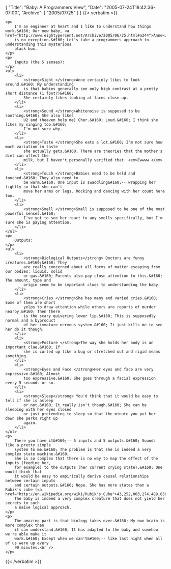 {
  "Title": "Baby: A Programmers View",
  "Date": "2005-07-24T18:42:36-07:00",
  "Archive": [
    "2005/07/25"
  ]
}
{{< verbatim >}}

    <p>
        I'm an engineer at heart and I like to understand how things work.&#160; Our new baby, <a href="http://www.eightypercent.net/Archive/2005/06/25.html#a244">Anne</a>,
        is no exception.&#160; Let's take a programmers approach to understanding this mysterious
        black box. 
    </p>
    <p>
        Inputs (the 5 senses): 
    </p>
    <ul>
        <li>
            <strong>Sight </strong>Anne certainly likes to look around.&#160; My understanding
            is that babies generally see only high contrast at a pretty short distance (1 foot?)&#160;
            She certainly likes looking at faces close up. 
        </li>
        <li>
            <strong>Sound </strong>Whitenoise is supposed to be soothing.&#160; She also likes
            U2 and (heaven help me) Cher.&#160; Loud.&#160; I think she likes my singing too.&#160;
            I'm not sure why. 
        </li>
        <li>
            <strong>Taste </strong>She eats a lot.&#160; I'm not sure how much variation in taste
            she actually gets.&#160; There are theories that the mother's diet can affect the
            milk, but I haven't personally verified that. <em>Ewwww.</em> 
        </li>
        <li>
            <strong>Touch </strong>Babies need to be held and touched.&#160; They also need to
            be warm.&#160; One input is swaddling&#160;-- wrapping her tightly so that she can't
            move her arms or legs. Rocking and dancing with her count here too. 
        </li>
        <li>
            <strong>Smell </strong>Smell is supposed to be one of the most powerful senses.&#160;
            I've yet to see her react to any smells specifically, but I'm sure she is paying attention. 
        </li>
    </ul>
    <p>
        Outputs: 
    </p>
    <ul>
        <li>
            <strong>Biological Outputs</strong> Doctors are funny creatures.&#160;&#160; They
            are really concerned about all forms of matter escaping from our bodies: liquid, solid
            or gas.&#160; Parents also pay close attention to this.&#160; The amount, type and
            origin seem to be important clues to understanding the baby. 
        </li>
        <li>
            <strong>Cries </strong>She has many and varied cries.&#160; Some of them are short
            yelps to draw attention while others are reports of murder nearby.&#160; Then there
            is the scary quivering lower lip.&#160; This is supposedly normal and a byproduct
            of her immature nervous system.&#160; It just kills me to see her do it though. 
        </li>
        <li>
            <strong>Posture </strong>The way she holds her body is an important clue.&#160; If
            she is curled up like a bug or stretched out and rigid means something. 
        </li>
        <li>
            <strong>Eyes and Face </strong>Her eyes and face are very expressive.&#160; Almost
            too expressive.&#160; She goes through a facial expression every 5 seconds or so. 
        </li>
        <li>
            <strong>Sleep</strong> You'd think that it would be easy to tell if she is asleep
            or not.&#160; It really isn't though.&#160; She can be sleeping with her eyes closed
            or just pretending to sleep so that the minute you put her down she perks right up
            again. 
        </li>
    </ul>
    <p>
        There you have it&#160;-- 5 inputs and 5 outputs.&#160; Sounds like a pretty simple
        system to me.&#160; The problem is that she is indeed a very complex state machine.&#160;
        She is so complex that there is no way to map the effect of the inputs (feeding her,
        for example) to the outputs (her current crying state).&#160; One would think that
        it would be easy to empirically derive causal relationships between certain inputs
        and certain outputs.&#160; Nope. She has more states than a Rubik's cube (<a href="http://en.wikipedia.org/wiki/Rubik's_Cube">43,252,003,274,489,856,000</a>).
        The baby is indeed a very complex creature that does not yield her secrets to such
        a naïve logical approach. 
    </p>
    <p>
        The amazing part is that biology takes over.&#160; My own brain is more complex than
        it can understand.&#160; It has adapted to the baby and somehow we're able make it
        work.&#160; Except when we can't&#160;-- like last night when all of us were up every
        90 minutes.<br />
    </p>

{{< /verbatim >}}
